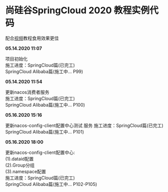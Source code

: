 # 尚硅谷SpringCloud 2020 教程实例代码 # 

配合[视频](https://www.bilibili.com/video/BV1yE411x7Ky)教程食用效果更佳

**05.14.2020 11:07**  
  
 项目初始化  
 施工进度：SpringCloud篇(已完工)  
SpringCloud Alibaba篇(施工中... P99)  
  
**05.14.2020 11:54**  
  
更新nacos消费者服务  
 施工进度：SpringCloud篇(已完工)  
SpringCloud Alibaba篇(施工中... P100)  
  
**05.16.2020 15:16**  
  
更新nacos-config-client配置中心测试 服务 
 施工进度：SpringCloud篇(已完工)  
SpringCloud Alibaba篇(施工中... P101)  
  
  **05.16.2020 18:00**  
  
更新nacos-config-client配置中心:  
(1).dataid配置  
(2).Group分组  
(3).namespace配置  
 施工进度：SpringCloud篇(已完工)  
SpringCloud Alibaba篇(施工中... P102-P105)  
  
